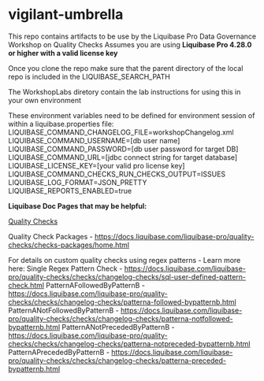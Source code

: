 # vigilant-umbrella
This repo contains artifacts to be use by the Liquibase Pro Data Governance Workshop on Quality Checks
Assumes you are using **Liquibase Pro 4.28.0 or higher with a valid license key**

Once you clone the repo make sure that the parent directory of the local repo is included in the LIQUIBASE_SEARCH_PATH

The WorkshopLabs diretory contain the lab instructions for using this in your own environment

These environment variables need to be defined for environment session of within a liquibase.properties file:
LIQUIBASE_COMMAND_CHANGELOG_FILE=workshopChangelog.xml
LIQUIBASE_COMMAND_USERNAME=[db user name]
LIQUIBASE_COMMAND_PASSWORD=[db user password for target DB]
LIQUIBASE_COMMAND_URL=[jdbc connect string for target database]
LIQUIBASE_LICENSE_KEY=[your valid pro license key]
LIQUIBASE_COMMAND_CHECKS_RUN_CHECKS_OUTPUT=ISSUES
LIQUIBASE_LOG_FORMAT=JSON_PRETTY
LIQUIBASE_REPORTS_ENABLED=true


**Liquibase Doc Pages that may be helpful:**

[Quality Checks](https://docs.liquibase.com/commands/quality-checks/subcommands/home.html)

Quality Check Packages - https://docs.liquibase.com/liquibase-pro/quality-checks/checks-packages/home.html

For details on custom quality checks using regex patterns - Learn more here: 
Single Regex Pattern Check - https://docs.liquibase.com/liquibase-pro/quality-checks/checks/changelog-checks/sql-user-defined-pattern-check.html
PatternAFollowedByPatternB - https://docs.liquibase.com/liquibase-pro/quality-checks/checks/changelog-checks/patterna-followed-bypatternb.html
PatternANotFollowedByPatternB - https://docs.liquibase.com/liquibase-pro/quality-checks/checks/changelog-checks/patterna-notfollowed-bypatternb.html
PatternANotPrecededByPatternB - https://docs.liquibase.com/liquibase-pro/quality-checks/checks/changelog-checks/patterna-notpreceded-bypatternb.html
PatternAPrecededByPatternB - https://docs.liquibase.com/liquibase-pro/quality-checks/checks/changelog-checks/patterna-preceded-bypatternb.html


